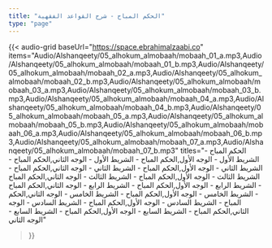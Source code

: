```yaml
---
title: "الحكم المباح - شرح القواعد الفقهية"
type: "page"
---
```


{{< audio-grid 
  baseUrl="https://space.ebrahimalzaabi.co"
  items="Audio/Alshanqeety/05_alhokum_almobaah/mobaah_01_a.mp3,Audio/Alshanqeety/05_alhokum_almobaah/mobaah_01_b.mp3,Audio/Alshanqeety/05_alhokum_almobaah/mobaah_02_a.mp3,Audio/Alshanqeety/05_alhokum_almobaah/mobaah_02_b.mp3,Audio/Alshanqeety/05_alhokum_almobaah/mobaah_03_a.mp3,Audio/Alshanqeety/05_alhokum_almobaah/mobaah_03_b.mp3,Audio/Alshanqeety/05_alhokum_almobaah/mobaah_04_a.mp3,Audio/Alshanqeety/05_alhokum_almobaah/mobaah_04_b.mp3,Audio/Alshanqeety/05_alhokum_almobaah/mobaah_05_a.mp3,Audio/Alshanqeety/05_alhokum_almobaah/mobaah_05_b.mp3,Audio/Alshanqeety/05_alhokum_almobaah/mobaah_06_a.mp3,Audio/Alshanqeety/05_alhokum_almobaah/mobaah_06_b.mp3,Audio/Alshanqeety/05_alhokum_almobaah/mobaah_07_a.mp3,Audio/Alshanqeety/05_alhokum_almobaah/mobaah_07_b.mp3"
  titles="الحكم المباح - الشريط الأول - الوجه الأول,الحكم المباح - الشريط الأول - الوجه الثاني,الحكم المباح - الشريط الثاني - الوجه الأول,الحكم المباح - الشريط الثاني - الوجه الثاني,الحكم المباح - الشريط الثالث - الوجه الأول,الحكم المباح - الشريط الثالث - الوجه الثاني,الحكم المباح - الشريط الرابع - الوجه الأول,الحكم المباح - الشريط الرابع - الوجه الثاني,الحكم المباح - الشريط الخامس - الوجه الأول,الحكم المباح - الشريط الخامس - الوجه الثاني,الحكم المباح - الشريط السادس - الوجه الأول,الحكم المباح - الشريط السادس - الوجه الثاني,الحكم المباح - الشريط السابع - الوجه الأول,الحكم المباح - الشريط السابع - الوجه الثاني"
>}} 